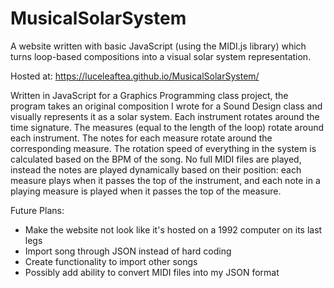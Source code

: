 # MusicalSolarSystem
A website written with basic JavaScript (using the MIDI.js library) which turns loop-based compositions into a visual solar system representation.

Hosted at: https://luceleaftea.github.io/MusicalSolarSystem/

Written in JavaScript for a Graphics Programming class project, the program takes an original composition I wrote for a Sound Design class and visually represents it as a solar system.  Each instrument rotates around the time signature.  The measures (equal to the length of the loop) rotate around each instrument.  The notes for each measure rotate around the corresponding measure.  The rotation speed of everything in the system is calculated based on the BPM of the song.  No full MIDI files are played, instead the notes are played dynamically based on their position: each measure plays when it passes the top of the instrument, and each note in a playing measure is played when it passes the top of the measure.

Future Plans: 
- Make the website not look like it's hosted on a 1992 computer on its last legs
- Import song through JSON instead of hard coding
- Create functionality to import other songs
- Possibly add ability to convert MIDI files into my JSON format
